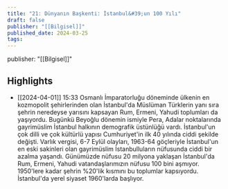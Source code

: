 ```yaml
---
title: "21: Dünyanın Başkenti: İstanbul&#39;un 100 Yılı"
draft: false
publisher: "[[Bilgisel]]"
published_date: 2024-03-25
tags:
---
```

publisher: "[[Bilgisel]]"


## Highlights
* [[2024-04-01]] 15:33  Osmanlı İmparatorluğu döneminde ülkenin en kozmopolit şehirlerinden olan İstanbul'da Müslüman Türklerin yanı sıra şehrin neredeyse yarısını kapsayan Rum, Ermeni, Yahudi toplumları da yaşıyordu. Bugünkü Beyoğlu dönemin ismiyle Pera, Adalar noktalarında gayrimüslim İstanbul halkının demografik üstünlüğü vardı. İstanbul'un çok dilli ve çok kültürlü yapısı Cumhuriyet'in ilk 40 yılında ciddi şekilde değişti. Varlık vergisi, 6-7 Eylül olayları, 1963-64 göçleriyle İstanbul'un en eski sakinleri olan gayrimüslim İstanbulluların nüfusunda ciddi bir azalma yaşandı. Günümüzde nüfusu 20 milyona yaklaşan İstanbul'da Rum, Ermeni, Yahudi vatandaşlarımızın nüfusu 100 bini aşmıyor. 1950'lere kadar şehrin %20'lik kısmını bu toplumlar kapsıyordu. İstanbul'da yerel siyaset 1960'larda başlıyor.

